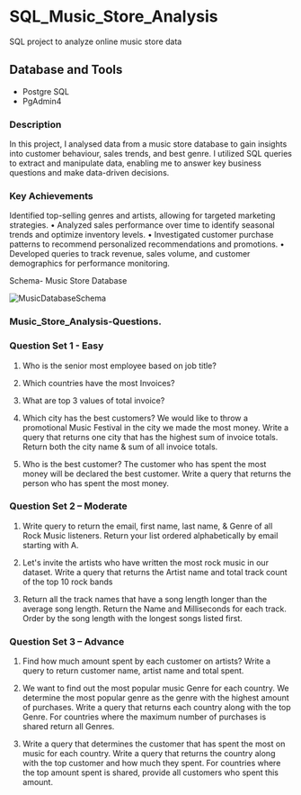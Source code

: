 # SQL_Music_Store_Analysis

SQL project to analyze online music store data

## Database and Tools

* Postgre SQL
* PgAdmin4

### Description
In this project, I analysed data from a music store database to gain insights into customer behaviour, sales trends, and best genre. I utilized SQL queries to extract and manipulate data, enabling me to answer key business questions and make data-driven decisions.

### Key Achievements 
Identified top-selling genres and artists, allowing for targeted marketing strategies. • Analyzed sales performance over time to identify seasonal trends and optimize inventory levels. • Investigated customer purchase patterns to recommend personalized recommendations and promotions. • Developed queries to track revenue, sales volume, and customer demographics for performance monitoring.

Schema- Music Store Database

![MusicDatabaseSchema](https://github.com/Prathamgodara/SQL_Music_Store_Analysis/assets/158329010/470c24e7-0479-480a-968b-cfdcebf061bd)

### Music_Store_Analysis-Questions.

### Question Set 1 - Easy

1. Who is the senior most employee based on job title?

2. Which countries have the most Invoices?

3. What are top 3 values of total invoice?

4. Which city has the best customers? We would like to throw a promotional Music Festival in the city we made the most money. Write a query that returns one city that has the highest sum of invoice totals. Return both the city name & sum of all invoice totals.

5. Who is the best customer? The customer who has spent the most money will be declared the best customer. Write a query that returns the person who has spent the most money.

### Question Set 2 – Moderate

1. Write query to return the email, first name, last name, & Genre of all Rock Music listeners. Return your list ordered alphabetically by email starting with A.

2. Let's invite the artists who have written the most rock music in our dataset. Write a query that returns the Artist name and total track count of the top 10 rock bands

3. Return all the track names that have a song length longer than the average song length. Return the Name and Milliseconds for each track. Order by the song length with the longest songs listed first.

### Question Set 3 – Advance

1. Find how much amount spent by each customer on artists? Write a query to return customer name, artist name and total spent.

2. We want to find out the most popular music Genre for each country. We determine the most popular genre as the genre with the highest amount of purchases. Write a query that returns each country along with the top Genre. For countries where the maximum number of purchases is shared return all Genres.

3. Write a query that determines the customer that has spent the most on music for each country. Write a query that returns the country along with the top customer and how much they spent. For countries where the top amount spent is shared, provide all customers who spent this amount.
